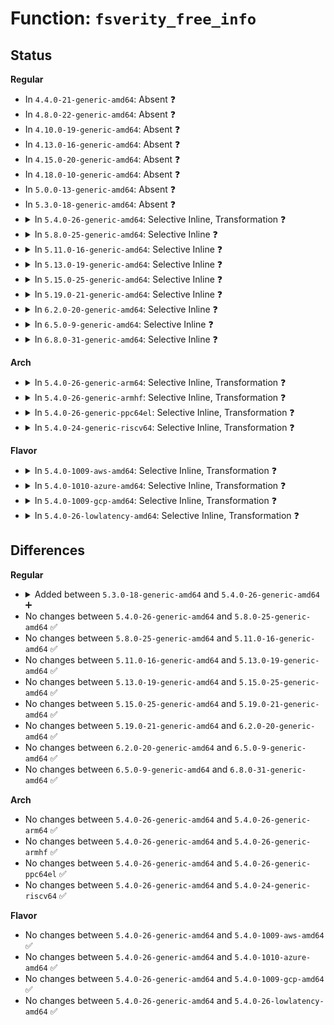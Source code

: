 # Function: <code>fsverity_free_info</code>

## Status
<b>Regular</b>
<ul>
<li>
In <code>4.4.0-21-generic-amd64</code>: Absent ❓
</li>
<li>
In <code>4.8.0-22-generic-amd64</code>: Absent ❓
</li>
<li>
In <code>4.10.0-19-generic-amd64</code>: Absent ❓
</li>
<li>
In <code>4.13.0-16-generic-amd64</code>: Absent ❓
</li>
<li>
In <code>4.15.0-20-generic-amd64</code>: Absent ❓
</li>
<li>
In <code>4.18.0-10-generic-amd64</code>: Absent ❓
</li>
<li>
In <code>5.0.0-13-generic-amd64</code>: Absent ❓
</li>
<li>
In <code>5.3.0-18-generic-amd64</code>: Absent ❓
</li>
<li>
<details>
<summary>In <code>5.4.0-26-generic-amd64</code>: Selective Inline, Transformation ❓</summary>

```c
void fsverity_free_info(struct fsverity_info * vi)
```

```json
{
  "name": "fsverity_free_info",
  "collision_type": "Unique Global",
  "inline_type": "Selective",
  "funcs": [
    {
      "addr": 18446744071582320980,
      "name": "fsverity_free_info",
      "external": true,
      "loc": "fs/verity/open.c:230",
      "file": "fs/verity/open.c",
      "inline": "not declared, inlined",
      "caller_inline": [
        "fs/verity/open.c:fsverity_cleanup_inode",
        "fs/verity/open.c:fsverity_set_info",
        "fs/verity/open.c:fsverity_create_info"
      ],
      "caller_func": [
        "fs/verity/enable.c:enable_verity",
        "fs/verity/enable.c:enable_verity",
        "fs/verity/open.c:fsverity_cleanup_inode",
        "fs/verity/open.c:fsverity_set_info",
        "fs/verity/open.c:fsverity_create_info"
      ]
    }
  ],
  "symbols": [
    {
      "addr": 18446744071582320912,
      "name": "fsverity_free_info.part.0",
      "section": ".text",
      "bind": "STB_LOCAL",
      "size": 42
    },
    {
      "addr": 18446744071582322352,
      "name": "fsverity_free_info",
      "section": ".text",
      "bind": "STB_GLOBAL",
      "size": 22
    }
  ]
}
```
</details>
</li>
<li>
<details>
<summary>In <code>5.8.0-25-generic-amd64</code>: Selective Inline ❓</summary>

```c
void fsverity_free_info(struct fsverity_info * vi)
```

```json
{
  "name": "fsverity_free_info",
  "collision_type": "Unique Global",
  "inline_type": "Selective",
  "funcs": [
    {
      "addr": 18446744071582610227,
      "name": "fsverity_free_info",
      "external": true,
      "loc": "fs/verity/open.c:231",
      "file": "fs/verity/open.c",
      "inline": "not declared, inlined",
      "caller_inline": [
        "fs/verity/open.c:fsverity_cleanup_inode",
        "fs/verity/open.c:fsverity_cleanup_inode",
        "fs/verity/open.c:fsverity_set_info",
        "fs/verity/open.c:fsverity_set_info",
        "fs/verity/open.c:fsverity_create_info",
        "fs/verity/open.c:fsverity_create_info"
      ],
      "caller_func": [
        "fs/verity/enable.c:enable_verity",
        "fs/verity/enable.c:enable_verity"
      ]
    }
  ],
  "symbols": [
    {
      "addr": 18446744071582611712,
      "name": "fsverity_free_info",
      "section": ".text",
      "bind": "STB_GLOBAL",
      "size": 50
    }
  ]
}
```
</details>
</li>
<li>
<details>
<summary>In <code>5.11.0-16-generic-amd64</code>: Selective Inline ❓</summary>

```c
void fsverity_free_info(struct fsverity_info * vi)
```

```json
{
  "name": "fsverity_free_info",
  "collision_type": "Unique Global",
  "inline_type": "Selective",
  "funcs": [
    {
      "addr": 18446744071582682531,
      "name": "fsverity_free_info",
      "external": true,
      "loc": "fs/verity/open.c:240",
      "file": "fs/verity/open.c",
      "inline": "not declared, inlined",
      "caller_inline": [
        "fs/verity/open.c:fsverity_cleanup_inode",
        "fs/verity/open.c:fsverity_cleanup_inode",
        "fs/verity/open.c:fsverity_set_info",
        "fs/verity/open.c:fsverity_set_info",
        "fs/verity/open.c:fsverity_create_info",
        "fs/verity/open.c:fsverity_create_info"
      ],
      "caller_func": [
        "fs/verity/enable.c:enable_verity",
        "fs/verity/enable.c:enable_verity"
      ]
    }
  ],
  "symbols": [
    {
      "addr": 18446744071582684016,
      "name": "fsverity_free_info",
      "section": ".text",
      "bind": "STB_GLOBAL",
      "size": 50
    }
  ]
}
```
</details>
</li>
<li>
<details>
<summary>In <code>5.13.0-19-generic-amd64</code>: Selective Inline ❓</summary>

```c
void fsverity_free_info(struct fsverity_info * vi)
```

```json
{
  "name": "fsverity_free_info",
  "collision_type": "Unique Global",
  "inline_type": "Selective",
  "funcs": [
    {
      "addr": 18446744071582711315,
      "name": "fsverity_free_info",
      "external": true,
      "loc": "fs/verity/open.c:213",
      "file": "fs/verity/open.c",
      "inline": "not declared, inlined",
      "caller_inline": [
        "fs/verity/open.c:fsverity_cleanup_inode",
        "fs/verity/open.c:fsverity_cleanup_inode",
        "fs/verity/open.c:fsverity_set_info",
        "fs/verity/open.c:fsverity_set_info",
        "fs/verity/open.c:fsverity_create_info",
        "fs/verity/open.c:fsverity_create_info"
      ],
      "caller_func": [
        "fs/verity/enable.c:enable_verity",
        "fs/verity/enable.c:enable_verity"
      ]
    }
  ],
  "symbols": [
    {
      "addr": 18446744071582712400,
      "name": "fsverity_free_info",
      "section": ".text",
      "bind": "STB_GLOBAL",
      "size": 50
    }
  ]
}
```
</details>
</li>
<li>
<details>
<summary>In <code>5.15.0-25-generic-amd64</code>: Selective Inline ❓</summary>

```c
void fsverity_free_info(struct fsverity_info * vi)
```

```json
{
  "name": "fsverity_free_info",
  "collision_type": "Unique Global",
  "inline_type": "Selective",
  "funcs": [
    {
      "addr": 18446744071583037955,
      "name": "fsverity_free_info",
      "external": true,
      "loc": "fs/verity/open.c:213",
      "file": "fs/verity/open.c",
      "inline": "not declared, inlined",
      "caller_inline": [
        "fs/verity/open.c:fsverity_cleanup_inode",
        "fs/verity/open.c:fsverity_cleanup_inode",
        "fs/verity/open.c:fsverity_set_info",
        "fs/verity/open.c:fsverity_set_info",
        "fs/verity/open.c:fsverity_create_info",
        "fs/verity/open.c:fsverity_create_info"
      ],
      "caller_func": [
        "fs/verity/enable.c:enable_verity",
        "fs/verity/enable.c:enable_verity"
      ]
    }
  ],
  "symbols": [
    {
      "addr": 18446744071583039040,
      "name": "fsverity_free_info",
      "section": ".text",
      "bind": "STB_GLOBAL",
      "size": 50
    }
  ]
}
```
</details>
</li>
<li>
<details>
<summary>In <code>5.19.0-21-generic-amd64</code>: Selective Inline ❓</summary>

```c
void fsverity_free_info(struct fsverity_info * vi)
```

```json
{
  "name": "fsverity_free_info",
  "collision_type": "Unique Global",
  "inline_type": "Selective",
  "funcs": [
    {
      "addr": 18446744071583512515,
      "name": "fsverity_free_info",
      "external": true,
      "loc": "fs/verity/open.c:212",
      "file": "fs/verity/open.c",
      "inline": "not declared, inlined",
      "caller_inline": [
        "fs/verity/open.c:fsverity_cleanup_inode",
        "fs/verity/open.c:fsverity_cleanup_inode",
        "fs/verity/open.c:fsverity_set_info",
        "fs/verity/open.c:fsverity_set_info",
        "fs/verity/open.c:fsverity_create_info",
        "fs/verity/open.c:fsverity_create_info"
      ],
      "caller_func": [
        "fs/verity/enable.c:enable_verity",
        "fs/verity/enable.c:enable_verity"
      ]
    }
  ],
  "symbols": [
    {
      "addr": 18446744071583513648,
      "name": "fsverity_free_info",
      "section": ".text",
      "bind": "STB_GLOBAL",
      "size": 65
    }
  ]
}
```
</details>
</li>
<li>
<details>
<summary>In <code>6.2.0-20-generic-amd64</code>: Selective Inline ❓</summary>

```c
void fsverity_free_info(struct fsverity_info * vi)
```

```json
{
  "name": "fsverity_free_info",
  "collision_type": "Unique Global",
  "inline_type": "Selective",
  "funcs": [
    {
      "addr": 18446744071584110323,
      "name": "fsverity_free_info",
      "external": true,
      "loc": "fs/verity/open.c:212",
      "file": "fs/verity/open.c",
      "inline": "not declared, inlined",
      "caller_inline": [
        "fs/verity/open.c:fsverity_cleanup_inode",
        "fs/verity/open.c:fsverity_cleanup_inode",
        "fs/verity/open.c:fsverity_set_info",
        "fs/verity/open.c:fsverity_set_info",
        "fs/verity/open.c:fsverity_create_info",
        "fs/verity/open.c:fsverity_create_info"
      ],
      "caller_func": [
        "fs/verity/enable.c:enable_verity",
        "fs/verity/enable.c:enable_verity"
      ]
    }
  ],
  "symbols": [
    {
      "addr": 18446744071584111856,
      "name": "fsverity_free_info",
      "section": ".text",
      "bind": "STB_GLOBAL",
      "size": 65
    }
  ]
}
```
</details>
</li>
<li>
<details>
<summary>In <code>6.5.0-9-generic-amd64</code>: Selective Inline ❓</summary>

```c
void fsverity_free_info(struct fsverity_info * vi)
```

```json
{
  "name": "fsverity_free_info",
  "collision_type": "Unique Global",
  "inline_type": "Selective",
  "funcs": [
    {
      "addr": 18446744071584336099,
      "name": "fsverity_free_info",
      "external": true,
      "loc": "fs/verity/open.c:271",
      "file": "fs/verity/open.c",
      "inline": "not declared, inlined",
      "caller_inline": [
        "fs/verity/open.c:__fsverity_cleanup_inode",
        "fs/verity/open.c:__fsverity_cleanup_inode",
        "fs/verity/open.c:fsverity_set_info",
        "fs/verity/open.c:fsverity_set_info",
        "fs/verity/open.c:fsverity_create_info",
        "fs/verity/open.c:fsverity_create_info"
      ],
      "caller_func": [
        "fs/verity/enable.c:enable_verity",
        "fs/verity/enable.c:enable_verity"
      ]
    }
  ],
  "symbols": [
    {
      "addr": 18446744071584337936,
      "name": "fsverity_free_info",
      "section": ".text",
      "bind": "STB_GLOBAL",
      "size": 77
    }
  ]
}
```
</details>
</li>
<li>
<details>
<summary>In <code>6.8.0-31-generic-amd64</code>: Selective Inline ❓</summary>

```c
void fsverity_free_info(struct fsverity_info * vi)
```

```json
{
  "name": "fsverity_free_info",
  "collision_type": "Unique Global",
  "inline_type": "Selective",
  "funcs": [
    {
      "addr": 18446744071584554307,
      "name": "fsverity_free_info",
      "external": true,
      "loc": "fs/verity/open.c:271",
      "file": "fs/verity/open.c",
      "inline": "not declared, inlined",
      "caller_inline": [
        "fs/verity/open.c:__fsverity_cleanup_inode",
        "fs/verity/open.c:__fsverity_cleanup_inode",
        "fs/verity/open.c:fsverity_set_info",
        "fs/verity/open.c:fsverity_set_info",
        "fs/verity/open.c:fsverity_create_info",
        "fs/verity/open.c:fsverity_create_info"
      ],
      "caller_func": [
        "fs/verity/enable.c:enable_verity",
        "fs/verity/enable.c:enable_verity"
      ]
    }
  ],
  "symbols": [
    {
      "addr": 18446744071584556144,
      "name": "fsverity_free_info",
      "section": ".text",
      "bind": "STB_GLOBAL",
      "size": 77
    }
  ]
}
```
</details>
</li>
</ul>
<b>Arch</b>
<ul>
<li>
<details>
<summary>In <code>5.4.0-26-generic-arm64</code>: Selective Inline, Transformation ❓</summary>

```c
void fsverity_free_info(struct fsverity_info * vi)
```

```json
{
  "name": "fsverity_free_info",
  "collision_type": "Unique Global",
  "inline_type": "Selective",
  "funcs": [
    {
      "addr": 18446603336493902068,
      "name": "fsverity_free_info",
      "external": true,
      "loc": "fs/verity/open.c:230",
      "file": "fs/verity/open.c",
      "inline": "not declared, inlined",
      "caller_inline": [
        "fs/verity/open.c:fsverity_cleanup_inode",
        "fs/verity/open.c:fsverity_create_info"
      ],
      "caller_func": [
        "fs/verity/enable.c:enable_verity",
        "fs/verity/enable.c:enable_verity",
        "fs/verity/open.c:fsverity_cleanup_inode",
        "fs/verity/open.c:fsverity_create_info"
      ]
    }
  ],
  "symbols": [
    {
      "addr": 18446603336493901976,
      "name": "fsverity_free_info.part.0",
      "section": ".text",
      "bind": "STB_LOCAL",
      "size": 60
    },
    {
      "addr": 18446603336493904016,
      "name": "fsverity_free_info",
      "section": ".text",
      "bind": "STB_GLOBAL",
      "size": 48
    }
  ]
}
```
</details>
</li>
<li>
<details>
<summary>In <code>5.4.0-26-generic-armhf</code>: Selective Inline, Transformation ❓</summary>

```c
void fsverity_free_info(struct fsverity_info * vi)
```

```json
{
  "name": "fsverity_free_info",
  "collision_type": "Unique Global",
  "inline_type": "Selective",
  "funcs": [
    {
      "addr": 3227380844,
      "name": "fsverity_free_info",
      "external": true,
      "loc": "fs/verity/open.c:230",
      "file": "fs/verity/open.c",
      "inline": "not declared, inlined",
      "caller_inline": [
        "fs/verity/open.c:fsverity_cleanup_inode",
        "fs/verity/open.c:fsverity_create_info"
      ],
      "caller_func": [
        "fs/verity/enable.c:enable_verity",
        "fs/verity/enable.c:enable_verity",
        "fs/verity/open.c:fsverity_cleanup_inode",
        "fs/verity/open.c:fsverity_create_info"
      ]
    }
  ],
  "symbols": [
    {
      "addr": 3227380760,
      "name": "fsverity_free_info.part.0",
      "section": ".text",
      "bind": "STB_LOCAL",
      "size": 56
    },
    {
      "addr": 3227382784,
      "name": "fsverity_free_info",
      "section": ".text",
      "bind": "STB_GLOBAL",
      "size": 36
    }
  ]
}
```
</details>
</li>
<li>
<details>
<summary>In <code>5.4.0-26-generic-ppc64el</code>: Selective Inline, Transformation ❓</summary>

```c
void fsverity_free_info(struct fsverity_info * vi)
```

```json
{
  "name": "fsverity_free_info",
  "collision_type": "Unique Global",
  "inline_type": "Selective",
  "funcs": [
    {
      "addr": 13835058055287538784,
      "name": "fsverity_free_info",
      "external": true,
      "loc": "fs/verity/open.c:230",
      "file": "fs/verity/open.c",
      "inline": "not declared, inlined",
      "caller_inline": [
        "fs/verity/open.c:fsverity_cleanup_inode",
        "fs/verity/open.c:fsverity_create_info"
      ],
      "caller_func": [
        "fs/verity/enable.c:enable_verity",
        "fs/verity/enable.c:enable_verity",
        "fs/verity/open.c:fsverity_cleanup_inode",
        "fs/verity/open.c:fsverity_create_info"
      ]
    }
  ],
  "symbols": [
    {
      "addr": 13835058055287538656,
      "name": "fsverity_free_info.part.0",
      "section": ".text",
      "bind": "STB_LOCAL",
      "size": 88
    },
    {
      "addr": 13835058055287541328,
      "name": "fsverity_free_info",
      "section": ".text",
      "bind": "STB_GLOBAL",
      "size": 28
    }
  ]
}
```
</details>
</li>
<li>
<details>
<summary>In <code>5.4.0-24-generic-riscv64</code>: Selective Inline, Transformation ❓</summary>

```c
void fsverity_free_info(struct fsverity_info * vi)
```

```json
{
  "name": "fsverity_free_info",
  "collision_type": "Unique Global",
  "inline_type": "Selective",
  "funcs": [
    {
      "addr": 18446743936273458542,
      "name": "fsverity_free_info",
      "external": true,
      "loc": "fs/verity/open.c:230",
      "file": "fs/verity/open.c",
      "inline": "not declared, inlined",
      "caller_inline": [
        "fs/verity/open.c:fsverity_cleanup_inode",
        "fs/verity/open.c:fsverity_set_info",
        "fs/verity/open.c:fsverity_create_info"
      ],
      "caller_func": [
        "fs/verity/enable.c:enable_verity",
        "fs/verity/enable.c:enable_verity",
        "fs/verity/open.c:fsverity_cleanup_inode",
        "fs/verity/open.c:fsverity_set_info",
        "fs/verity/open.c:fsverity_create_info"
      ]
    }
  ],
  "symbols": [
    {
      "addr": 18446743936273458456,
      "name": "fsverity_free_info.part.0",
      "section": ".text",
      "bind": "STB_LOCAL",
      "size": 60
    },
    {
      "addr": 18446743936273460276,
      "name": "fsverity_free_info",
      "section": ".text",
      "bind": "STB_GLOBAL",
      "size": 44
    }
  ]
}
```
</details>
</li>
</ul>
<b>Flavor</b>
<ul>
<li>
<details>
<summary>In <code>5.4.0-1009-aws-amd64</code>: Selective Inline, Transformation ❓</summary>

```c
void fsverity_free_info(struct fsverity_info * vi)
```

```json
{
  "name": "fsverity_free_info",
  "collision_type": "Unique Global",
  "inline_type": "Selective",
  "funcs": [
    {
      "addr": 18446744071582289716,
      "name": "fsverity_free_info",
      "external": true,
      "loc": "fs/verity/open.c:230",
      "file": "fs/verity/open.c",
      "inline": "not declared, inlined",
      "caller_inline": [
        "fs/verity/open.c:fsverity_cleanup_inode",
        "fs/verity/open.c:fsverity_set_info",
        "fs/verity/open.c:fsverity_create_info"
      ],
      "caller_func": [
        "fs/verity/enable.c:enable_verity",
        "fs/verity/enable.c:enable_verity",
        "fs/verity/open.c:fsverity_cleanup_inode",
        "fs/verity/open.c:fsverity_set_info",
        "fs/verity/open.c:fsverity_create_info"
      ]
    }
  ],
  "symbols": [
    {
      "addr": 18446744071582289648,
      "name": "fsverity_free_info.part.0",
      "section": ".text",
      "bind": "STB_LOCAL",
      "size": 42
    },
    {
      "addr": 18446744071582291088,
      "name": "fsverity_free_info",
      "section": ".text",
      "bind": "STB_GLOBAL",
      "size": 22
    }
  ]
}
```
</details>
</li>
<li>
<details>
<summary>In <code>5.4.0-1010-azure-amd64</code>: Selective Inline, Transformation ❓</summary>

```c
void fsverity_free_info(struct fsverity_info * vi)
```

```json
{
  "name": "fsverity_free_info",
  "collision_type": "Unique Global",
  "inline_type": "Selective",
  "funcs": [
    {
      "addr": 18446744071582227476,
      "name": "fsverity_free_info",
      "external": true,
      "loc": "fs/verity/open.c:230",
      "file": "fs/verity/open.c",
      "inline": "not declared, inlined",
      "caller_inline": [
        "fs/verity/open.c:fsverity_cleanup_inode",
        "fs/verity/open.c:fsverity_set_info",
        "fs/verity/open.c:fsverity_create_info"
      ],
      "caller_func": [
        "fs/verity/enable.c:enable_verity",
        "fs/verity/enable.c:enable_verity",
        "fs/verity/open.c:fsverity_cleanup_inode",
        "fs/verity/open.c:fsverity_set_info",
        "fs/verity/open.c:fsverity_create_info"
      ]
    }
  ],
  "symbols": [
    {
      "addr": 18446744071582227408,
      "name": "fsverity_free_info.part.0",
      "section": ".text",
      "bind": "STB_LOCAL",
      "size": 42
    },
    {
      "addr": 18446744071582228848,
      "name": "fsverity_free_info",
      "section": ".text",
      "bind": "STB_GLOBAL",
      "size": 22
    }
  ]
}
```
</details>
</li>
<li>
<details>
<summary>In <code>5.4.0-1009-gcp-amd64</code>: Selective Inline, Transformation ❓</summary>

```c
void fsverity_free_info(struct fsverity_info * vi)
```

```json
{
  "name": "fsverity_free_info",
  "collision_type": "Unique Global",
  "inline_type": "Selective",
  "funcs": [
    {
      "addr": 18446744071582280196,
      "name": "fsverity_free_info",
      "external": true,
      "loc": "fs/verity/open.c:230",
      "file": "fs/verity/open.c",
      "inline": "not declared, inlined",
      "caller_inline": [
        "fs/verity/open.c:fsverity_cleanup_inode",
        "fs/verity/open.c:fsverity_set_info",
        "fs/verity/open.c:fsverity_create_info"
      ],
      "caller_func": [
        "fs/verity/enable.c:enable_verity",
        "fs/verity/enable.c:enable_verity",
        "fs/verity/open.c:fsverity_cleanup_inode",
        "fs/verity/open.c:fsverity_set_info",
        "fs/verity/open.c:fsverity_create_info"
      ]
    }
  ],
  "symbols": [
    {
      "addr": 18446744071582280128,
      "name": "fsverity_free_info.part.0",
      "section": ".text",
      "bind": "STB_LOCAL",
      "size": 42
    },
    {
      "addr": 18446744071582281568,
      "name": "fsverity_free_info",
      "section": ".text",
      "bind": "STB_GLOBAL",
      "size": 22
    }
  ]
}
```
</details>
</li>
<li>
<details>
<summary>In <code>5.4.0-26-lowlatency-amd64</code>: Selective Inline, Transformation ❓</summary>

```c
void fsverity_free_info(struct fsverity_info * vi)
```

```json
{
  "name": "fsverity_free_info",
  "collision_type": "Unique Global",
  "inline_type": "Selective",
  "funcs": [
    {
      "addr": 18446744071582358756,
      "name": "fsverity_free_info",
      "external": true,
      "loc": "fs/verity/open.c:230",
      "file": "fs/verity/open.c",
      "inline": "not declared, inlined",
      "caller_inline": [
        "fs/verity/open.c:fsverity_cleanup_inode",
        "fs/verity/open.c:fsverity_set_info",
        "fs/verity/open.c:fsverity_create_info"
      ],
      "caller_func": [
        "fs/verity/enable.c:enable_verity",
        "fs/verity/enable.c:enable_verity",
        "fs/verity/open.c:fsverity_cleanup_inode",
        "fs/verity/open.c:fsverity_set_info",
        "fs/verity/open.c:fsverity_create_info"
      ]
    }
  ],
  "symbols": [
    {
      "addr": 18446744071582358688,
      "name": "fsverity_free_info.part.0",
      "section": ".text",
      "bind": "STB_LOCAL",
      "size": 42
    },
    {
      "addr": 18446744071582360128,
      "name": "fsverity_free_info",
      "section": ".text",
      "bind": "STB_GLOBAL",
      "size": 22
    }
  ]
}
```
</details>
</li>
</ul>

## Differences
<b>Regular</b>
<ul>
<li>
<details>
<summary>Added between <code>5.3.0-18-generic-amd64</code> and <code>5.4.0-26-generic-amd64</code> ➕</summary>

```c
void fsverity_free_info(struct fsverity_info * vi)
```
</details>
</li>
<li>
No changes between <code>5.4.0-26-generic-amd64</code> and <code>5.8.0-25-generic-amd64</code> ✅
</li>
<li>
No changes between <code>5.8.0-25-generic-amd64</code> and <code>5.11.0-16-generic-amd64</code> ✅
</li>
<li>
No changes between <code>5.11.0-16-generic-amd64</code> and <code>5.13.0-19-generic-amd64</code> ✅
</li>
<li>
No changes between <code>5.13.0-19-generic-amd64</code> and <code>5.15.0-25-generic-amd64</code> ✅
</li>
<li>
No changes between <code>5.15.0-25-generic-amd64</code> and <code>5.19.0-21-generic-amd64</code> ✅
</li>
<li>
No changes between <code>5.19.0-21-generic-amd64</code> and <code>6.2.0-20-generic-amd64</code> ✅
</li>
<li>
No changes between <code>6.2.0-20-generic-amd64</code> and <code>6.5.0-9-generic-amd64</code> ✅
</li>
<li>
No changes between <code>6.5.0-9-generic-amd64</code> and <code>6.8.0-31-generic-amd64</code> ✅
</li>
</ul>
<b>Arch</b>
<ul>
<li>
No changes between <code>5.4.0-26-generic-amd64</code> and <code>5.4.0-26-generic-arm64</code> ✅
</li>
<li>
No changes between <code>5.4.0-26-generic-amd64</code> and <code>5.4.0-26-generic-armhf</code> ✅
</li>
<li>
No changes between <code>5.4.0-26-generic-amd64</code> and <code>5.4.0-26-generic-ppc64el</code> ✅
</li>
<li>
No changes between <code>5.4.0-26-generic-amd64</code> and <code>5.4.0-24-generic-riscv64</code> ✅
</li>
</ul>
<b>Flavor</b>
<ul>
<li>
No changes between <code>5.4.0-26-generic-amd64</code> and <code>5.4.0-1009-aws-amd64</code> ✅
</li>
<li>
No changes between <code>5.4.0-26-generic-amd64</code> and <code>5.4.0-1010-azure-amd64</code> ✅
</li>
<li>
No changes between <code>5.4.0-26-generic-amd64</code> and <code>5.4.0-1009-gcp-amd64</code> ✅
</li>
<li>
No changes between <code>5.4.0-26-generic-amd64</code> and <code>5.4.0-26-lowlatency-amd64</code> ✅
</li>
</ul>
